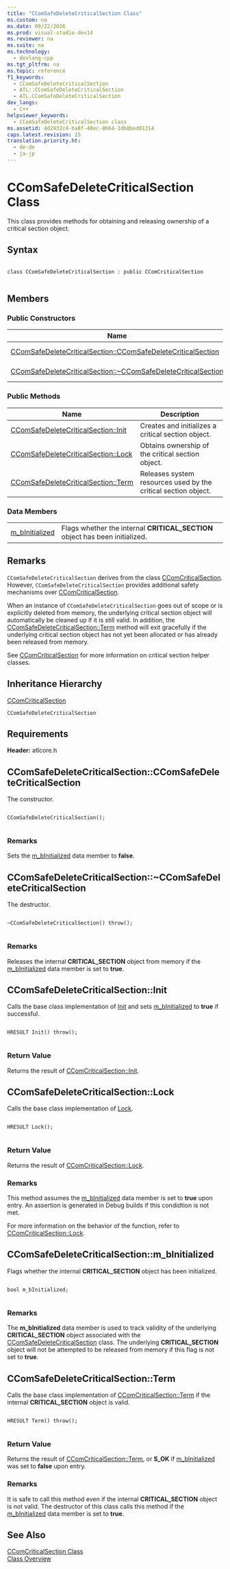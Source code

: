 ```yaml
---
title: "CComSafeDeleteCriticalSection Class"
ms.custom: na
ms.date: 09/22/2016
ms.prod: visual-studio-dev14
ms.reviewer: na
ms.suite: na
ms.technology: 
  - devlang-cpp
ms.tgt_pltfrm: na
ms.topic: reference
f1_keywords: 
  - CComSafeDeleteCriticalSection
  - ATL::CComSafeDeleteCriticalSection
  - ATL.CComSafeDeleteCriticalSection
dev_langs: 
  - C++
helpviewer_keywords: 
  - CComSafeDeleteCriticalSection class
ms.assetid: 4d2932c4-ba8f-48ec-8664-1db8bed01314
caps.latest.revision: 15
translation.priority.ht: 
  - de-de
  - ja-jp
---
```

# CComSafeDeleteCriticalSection Class
This class provides methods for obtaining and releasing ownership of a critical section object.  
  
## Syntax  
  
```  
  
class CComSafeDeleteCriticalSection : public CComCriticalSection  
  
```  
  
## Members  
  
### Public Constructors  
  
|Name|Description|  
|----------|-----------------|  
|[CComSafeDeleteCriticalSection::CComSafeDeleteCriticalSection](../vs140/ccomsafedeletecriticalsection--ccomsafedeletecriticalsection.md)|The constructor.|  
|[CComSafeDeleteCriticalSection::~CComSafeDeleteCriticalSection](../vs140/ccomsafedeletecriticalsection--~ccomsafedeletecriticalsection.md)|The destructor.|  
  
### Public Methods  
  
|Name|Description|  
|----------|-----------------|  
|[CComSafeDeleteCriticalSection::Init](../vs140/ccomsafedeletecriticalsection--init.md)|Creates and initializes a critical section object.|  
|[CComSafeDeleteCriticalSection::Lock](../vs140/ccomsafedeletecriticalsection--lock.md)|Obtains ownership of the critical section object.|  
|[CComSafeDeleteCriticalSection::Term](../vs140/ccomsafedeletecriticalsection--term.md)|Releases system resources used by the critical section object.|  
  
### Data Members  
  
|||  
|-|-|  
|[m_bInitialized](../vs140/ccomsafedeletecriticalsection--m_binitialized.md)|Flags whether the internal **CRITICAL_SECTION** object has been initialized.|  
  
## Remarks  
 `CComSafeDeleteCriticalSection` derives from the class [CComCriticalSection](../vs140/ccomcriticalsection-class.md). However, `CComSafeDeleteCriticalSection` provides additional safety mechanisms over [CComCriticalSection](../vs140/ccomcriticalsection-class.md).  
  
 When an instance of `CComSafeDeleteCriticalSection` goes out of scope or is explicitly deleted from memory, the underlying critical section object will automatically be cleaned up if it is still valid. In addition, the [CComSafeDeleteCriticalSection::Term](../vs140/ccomsafedeletecriticalsection--term.md) method will exit gracefully if the underlying critical section object has not yet been allocated or has already been released from memory.  
  
 See [CComCriticalSection](../vs140/ccomcriticalsection-class.md) for more information on critical section helper classes.  
  
## Inheritance Hierarchy  
 [CComCriticalSection](../vs140/ccomcriticalsection-class.md)  
  
 `CComSafeDeleteCriticalSection`  
  
## Requirements  
 **Header:** atlcore.h  
  
##  <a name="ccomsafedeletecriticalsection__ccomsafedeletecriticalsection"></a>  CComSafeDeleteCriticalSection::CComSafeDeleteCriticalSection  
 The constructor.  
  
```  
  
CComSafeDeleteCriticalSection();  
  
```  
  
### Remarks  
 Sets the [m_bInitialized](../vs140/ccomsafedeletecriticalsection--m_binitialized.md) data member to **false**.  
  
##  <a name="ccomsafedeletecriticalsection___dtorccomsafedeletecriticalsection"></a>  CComSafeDeleteCriticalSection::~CComSafeDeleteCriticalSection  
 The destructor.  
  
```  
  
~CComSafeDeleteCriticalSection() throw();  
  
```  
  
### Remarks  
 Releases the internal **CRITICAL_SECTION** object from memory if the [m_bInitialized](../vs140/ccomsafedeletecriticalsection--m_binitialized.md) data member is set to **true**.  
  
##  <a name="ccomsafedeletecriticalsection__init"></a>  CComSafeDeleteCriticalSection::Init  
 Calls the base class implementation of [Init](../vs140/ccomcriticalsection--init.md) and sets [m_bInitialized](../vs140/ccomsafedeletecriticalsection--m_binitialized.md) to **true** if successful.  
  
```  
  
HRESULT Init() throw();  
  
```  
  
### Return Value  
 Returns the result of [CComCriticalSection::Init](../vs140/ccomcriticalsection--init.md).  
  
##  <a name="ccomsafedeletecriticalsection__lock"></a>  CComSafeDeleteCriticalSection::Lock  
 Calls the base class implementation of [Lock](../vs140/ccomcriticalsection--lock.md).  
  
```  
  
HRESULT Lock();  
  
```  
  
### Return Value  
 Returns the result of [CComCriticalSection::Lock](../vs140/ccomcriticalsection--lock.md).  
  
### Remarks  
 This method assumes the [m_bInitialized](../vs140/ccomsafedeletecriticalsection--m_binitialized.md) data member is set to **true** upon entry. An assertion is generated in Debug builds if this condidtion is not met.  
  
 For more information on the behavior of the function, refer to [CComCriticalSection::Lock](../vs140/ccomcriticalsection--lock.md).  
  
##  <a name="ccomsafedeletecriticalsection__m_binitialized"></a>  CComSafeDeleteCriticalSection::m_bInitialized  
 Flags whether the internal **CRITICAL_SECTION** object has been initialized.  
  
```  
  
bool m_bInitialized;  
  
```  
  
### Remarks  
 The **m_bInitialized** data member is used to track validity of the underlying **CRITICAL_SECTION** object associated with the [CComSafeDeleteCriticalSection](../vs140/ccomsafedeletecriticalsection-class.md) class. The underlying **CRITICAL_SECTION** object will not be attempted to be released from memory if this flag is not set to **true**.  
  
##  <a name="ccomsafedeletecriticalsection__term"></a>  CComSafeDeleteCriticalSection::Term  
 Calls the base class implementation of [CComCriticalSection::Term](../vs140/ccomcriticalsection--term.md) if the internal **CRITICAL_SECTION** object is valid.  
  
```  
  
HRESULT Term() throw();  
  
```  
  
### Return Value  
 Returns the result of [CComCriticalSection::Term](../vs140/ccomcriticalsection--term.md), or **S_OK** if [m_bInitialized](../vs140/ccomsafedeletecriticalsection--m_binitialized.md) was set to **false** upon entry.  
  
### Remarks  
 It is safe to call this method even if the internal **CRITICAL_SECTION** object is not valid. The destructor of this class calls this method if the [m_bInitialized](../vs140/ccomsafedeletecriticalsection--m_binitialized.md) data member is set to **true**.  
  
## See Also  
 [CComCriticalSection Class](../vs140/ccomcriticalsection-class.md)   
 [Class Overview](../vs140/atl-class-overview.md)